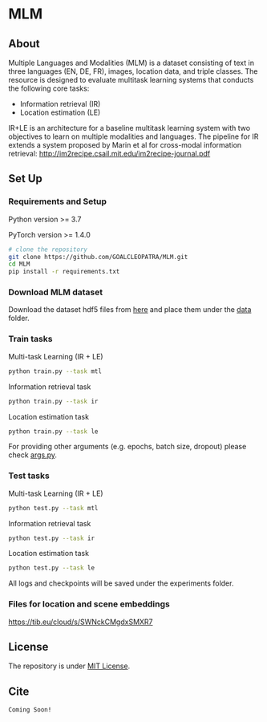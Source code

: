 # MLM

## About

Multiple Languages and Modalities (MLM) is a dataset consisting of text in three languages (EN, DE, FR), images, location data, and triple classes.
The resource is designed to evaluate multitask learning systems that conducts the following core tasks:
- Information retrieval (IR)
- Location estimation (LE)

IR+LE is an architecture for a baseline multitask learning system with two objectives to learn on multiple modalities and languages. The pipeline for IR extends a system proposed by Marin et al for cross-modal information retrieval:
http://im2recipe.csail.mit.edu/im2recipe-journal.pdf


## Set Up
### Requirements and Setup
Python version >= 3.7

PyTorch version >= 1.4.0

``` bash
# clone the repository
git clone https://github.com/GOALCLEOPATRA/MLM.git
cd MLM
pip install -r requirements.txt
```

### Download MLM dataset

Download the dataset hdf5 files from [here](https://zenodo.org/record/3885753) and place them under the [data](data) folder.

### Train tasks
Multi-task Learning (IR + LE)
``` bash
python train.py --task mtl
```

Information retrieval task
``` bash
python train.py --task ir
```

Location estimation task
``` bash
python train.py --task le
```

For providing other arguments (e.g. epochs, batch size, dropout) please check [args.py](args.py).

### Test tasks
Multi-task Learning (IR + LE)
``` bash
python test.py --task mtl
```

Information retrieval task
``` bash
python test.py --task ir
```

Location estimation task
``` bash
python test.py --task le
```

All logs and checkpoints will be saved under the experiments folder.

### Files for location and scene embeddings

https://tib.eu/cloud/s/SWNckCMgdxSMXR7

## License
The repository is under [MIT License](LICENSE).

## Cite
``` bash
Coming Soon!
```
